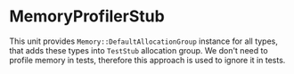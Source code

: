 # MemoryProfilerStub

This unit provides `Memory::DefaultAllocationGroup` instance for all types, that adds these types into `TestStub`
allocation group. We don't need to profile memory in tests, therefore this approach is used to ignore it in tests.
